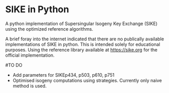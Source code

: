 # SIKE in Python
A python implementation of Supersingular Isogeny Key Exchange (SIKE) using the optimized reference algorithms.

A brief foray into the internet indicated that there are no publically available implementations of SIKE in python. This is intended solely for educational purposes. Using the reference library available at https://sike.org for the official implementation.


#TO DO
- Add parameters for SIKEp434, p503, p610, p751
- Optimised isogeny computations using strategies. Currently only naive method is used.

